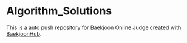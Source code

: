 # Algorithm_Solutions
This is a auto push repository for Baekjoon Online Judge created with [BaekjoonHub](https://github.com/BaekjoonHub/BaekjoonHub).
